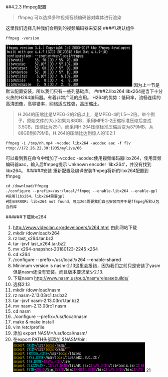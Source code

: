 ##4.2.3 ffmpeg配置
> ffmpeg 可以选择多种视频音频编码器对媒体进行渲染

这里我们选择几种我们会用到的视频编码器来安装
####1.确认组件
```
ffmpeg -version
```
![](/assets/微信截图_20180124102624.png)
因为上一节是默认配置安装，所以我们只有一些列基础库。
####2.libx264
libx264是当下十分火热的H264编码器。有着非常广泛的应用。
H264的优势：低码率，流畅连续的高清图像，高容错率，网络适应性强，高压缩比。

>H.264的压缩比是MPEG-2的2倍以上，是MPEG-4的1.5～2倍。举个例子，原始文件的大小如果为88GB，采用MPEG-2压缩标准压缩后变成3.5GB，压缩比为25∶1，而采用H.264压缩标准压缩后变为879MB，从88GB到879MB，H.264的压缩比达到惊人的102∶1

```
ffmpeg -i /tmp/nh.mp4 -vcodec libx264 -acodec aac -f flv rtmp://172.26.22.30:1935/mylive/66

```
可以看到我在命令中增加了-vcodec -acodec使用视频编码器libx264，使用音频编码器aac，输入后ffmpeg提示 Unknown encoder 'libx264'，并没有找到libx264。
######安装
重新配置及编译安装ffmpeg将新的libx264配置到ffmpeg
```
cd /download/ffmpeg
./configure --prefix=/usr/local/ffmpeg --enable-libx264 --enable-gpl
#启用libx264，libx264需要gpl
#提示ERROR: libx264 not found，可见264需要我们自己安装而并不是ffmpeg所默认包含的库
```
######下载libx264
1. http://www.videolan.org/developers/x264.html 由此网站下载
2. mkdir /download/x264
3. rz last_x264.tar.bz2
4. tar -jxvf last_x264.tar.bz2
5. mv x264-snapshot-20180123-2245 x264
6. cd x264
7. /configure --prefix=/usr/local/x264 --enable-shared
8. Minimum version is nasm-2.13这里会报错，因为我们之前只是安装了yasm但是nasm还没有安装，而且版本要求至少2.13.
9. 下载nasm http://www.nasm.us/pub/nasm/releasebuilds/
10. 选择2.13
11. mkdir /download/nasm
12. rz nasm-2.13.03rc1.tar.bz2
13. tar -jxvf nasm-2.13.03rc1.tar.bz2
14. mv nasm-2.13.03rc1 nasm
15. cd nasm
16. ./configure --prefix=/usr/local/nasm
17. make & make install
18. vim /etc/profile
19. 添加 export NASM=/usr/local/nasm/
20. 在export PATH头部添加 $NASM/bin:
![](/assets/微信截图_20180124112101.png)
21




